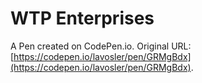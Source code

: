 # WTP Enterprises

A Pen created on CodePen.io. Original URL: [https://codepen.io/lavosler/pen/GRMgBdx](https://codepen.io/lavosler/pen/GRMgBdx).

